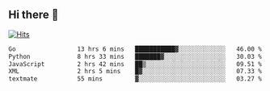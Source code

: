 ## Hi there 👋

<!--
**alihaqberdi/alihaqberdi** is a ✨ _special_ ✨ repository because its `README.md` (this file) appears on your GitHub profile.

Here are some ideas to get you started:

- 🔭 I’m currently working on ...
- 🌱 I’m currently learning ...
- 👯 I’m looking to collaborate on ...
- 🤔 I’m looking for help with ...
- 💬 Ask me about ...
- 📫 How to reach me: ...
- 😄 Pronouns: ...
- ⚡ Fun fact: ...
-->

[![Hits](https://hits.sh/github.com/alihaqberdi.svg)](https://hits.sh/github.com/alihaqberdi/)

<!--START_SECTION:waka-->

```txt
Go                 13 hrs 6 mins   ███████████▓░░░░░░░░░░░░░   46.00 %
Python             8 hrs 33 mins   ███████▓░░░░░░░░░░░░░░░░░   30.03 %
JavaScript         2 hrs 42 mins   ██▒░░░░░░░░░░░░░░░░░░░░░░   09.51 %
XML                2 hrs 5 mins    █▓░░░░░░░░░░░░░░░░░░░░░░░   07.33 %
textmate           55 mins         ▓░░░░░░░░░░░░░░░░░░░░░░░░   03.27 %
```

<!--END_SECTION:waka-->
